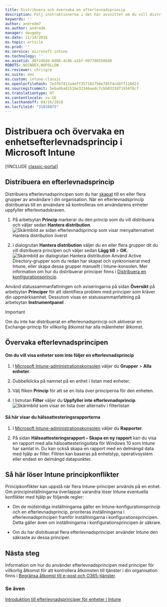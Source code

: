 ```yaml
---
title: Distribuera och övervaka en efterlevnadsprincip
description: Följ instruktionerna i det här avsnittet om du vill distribuera och övervaka en enhetsefterlevnadsprincip.
keywords: ''
author: andredm7
ms.author: andredm
manager: dougeby
ms.date: 11/14/2016
ms.topic: article
ms.prod: ''
ms.service: microsoft-intune
ms.technology: ''
ms.assetid: d8f246d4-0d86-4c8b-a1bf-9977985506d8
ROBOTS: NOINDEX,NOFOLLOW
ms.reviewer: chrisgre
ms.suite: ems
ms.custom: intune-classic
ms.openlocfilehash: 7e3f67411a4eff357102756e785f4cbbff120d23
ms.sourcegitcommit: 5eba4bad151be32346aedc7cbb0333d71934f8cf
ms.translationtype: HT
ms.contentlocale: sv-SE
ms.lasthandoff: 04/16/2018
ms.locfileid: "31016075"
---
```

# <a name="deploy-and-monitor-a-device-compliance-policy-in-microsoft-intune"></a>Distribuera och övervaka en enhetsefterlevnadsprincip i Microsoft Intune

[!INCLUDE [classic-portal](../includes/classic-portal.md)]

## <a name="deploy-a-compliance-policy"></a>Distribuera en efterlevnadsprincip
Distribuera efterlevnadsprincipen som du har [skapat](create-a-device-compliance-policy-in-microsoft-intune.md) till en eller flera grupper av användare i din organisation. När en efterlevnadsprincip distribueras till en användare så kontrolleras om användarens enheter uppfyller efterlevnadskraven.

1.  På arbetsytan **Princip** markerar du den princip som du vill distribuera och väljer sedan **Hantera distribution**.
![Skärmbild av sidan efterlevnadsprincip som visar menyalternativet Hantera distribution överst](./media/intune-sa-3c-deploy-compliance-policy2.png)

2.  I dialogrutan **Hantera distribution** väljer du en eller flera grupper dit du vill distribuera principen och väljer sedan **Lägg till** > **OK**.
![Skärmbild av dialogrutan Hantera distribution](./media/intune-sa-3d-deploy-compliance-policy3-Manage.png) Använd Active Directory-grupper som du redan har skapat och synkroniserat med Intune, eller skapa dessa grupper manuellt i Intune-konsolen. Mer information om hur du distribuerar principer finns i [Distribuera en konfigurationsprincip](manage-settings-and-features-on-your-devices-with-microsoft-intune-policies.md).

Använd statussammanfattningen och aviseringarna på sidan **Översikt** på arbetsytan **Principer** för att identifiera problem med principer som kräver din uppmärksamhet. Dessutom visas en statussammanfattning på arbetsytan **Instrumentpanel** .

> [!IMPORTANT]
> Om du inte har distribuerat en efterlevnadsprincip och aktiverar en Exchange-princip för villkorlig åtkomst har alla målenheter åtkomst.

## <a name="monitor-the-compliance-policy"></a>Övervaka efterlevnadsprincipen

#### <a name="to-view-devices-that-do-not-conform-to-a-compliance-policy"></a>Om du vill visa enheter som inte följer en efterlevnadsprincip

1.  I [Microsoft Intune-administrationskonsolen](https://manage.microsoft.com) väljer du **Grupper** > **Alla enheter**.

2.  Dubbelklicka på namnet på en enhet i listan med enheter.

3.  Välj fliken **Princip** för att se en lista över principerna för den enheten.

4.  I listrutan **Filter** väljer du **Uppfyller inte efterlevnadsprincip**.
![Skärmbild som visar en lista över alternativ i filterlistan](./media/intune-sa-3e-view-device-noncompliance.png)

#### <a name="to-view-the-health-attestation-reports"></a>Så här visar du hälsoattesteringsrapporterna

1.  I [Microsoft Intune-administrationskonsolen](https://manage.microsoft.com) väljer du **Rapporter**.

2.  På sidan **Hälsoattesteringsrapport – Skapa en ny rapport** kan du visa en rapport med alla hälsoattesteringsdata för Windows 10 som Intune har samlat in. Du kan också skapa en rapport med en delmängd data med hjälp av filter. Filtren kan baseras på enhetstyp, operativsystem eller endast en delmängd datapunkter.

## <a name="how-intune-resolves-policy-conflicts"></a>Så här löser Intune principkonflikter
Principkonflikter kan uppstå när flera Intune-principer används på en enhet. Om principinställningarna överlappar varandra löser Intune eventuella konflikter med hjälp av följande regler:

-   Om de motstridiga inställningarna gäller en Intune-konfigurationsprincip och en efterlevnadsprincip, prioriteras inställningarna i efterlevnadsprincipen framför inställningarna i konfigurationsprincipen. Detta gäller även om inställningarna i konfigurationsprincipen är säkrare.

-   Om du har distribuerat flera efterlevnadsprinciper använder Intune den säkraste av dessa principer.

## <a name="next-steps"></a>Nästa steg
Information om hur du använder efterlevnadsprincipen med principer för villkorlig åtkomst för att kontrollera åtkomsten till tjänster i din organisation finns i [Begränsa åtkomst till e-post och O365-tjänster](restrict-access-to-email-and-o365-services-with-microsoft-intune.md).


### <a name="see-also"></a>Se även
[Introduktion till efterlevnadsprinciper för enheter i Intune](introduction-to-device-compliance-policies-in-microsoft-intune.md)
